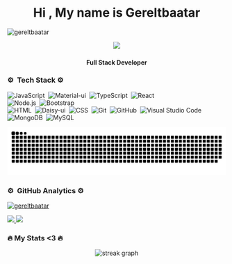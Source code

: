 

<div align="center">
<h1 align="center"> Hi , My name is Gereltbaatar </h1> 

<p align="left"> <img src="https://komarev.com/ghpvc/?username=gereltbaatar&label=Profile%20views&color=0e75b6&style=flat" alt="gereltbaatar" /> </p>
<div align="center"><a> <img height="auto" width="auto" src="https://img.freepik.com/free-photo/beautiful-office-space-cartoon-style_23-2151043353.jpg?t=st=1729142012~exp=1729145612~hmac=f35f415bba2c17d5c995c6bda9e74f6a9f4f1c633def3277606762a74a58ea4f&w=2000" /></a></div>

<h4 align="center">Full Stack Developer</h4>
</div>


### ⚙️ &nbsp;Tech Stack ⚙️


![JavaScript](https://img.shields.io/badge/-JavaScript-05122A?style=flat&logo=javascript)&nbsp;
![Material-ui](https://img.shields.io/badge/Material--UI-0081CB?style=flat&logo=material-ui&logoColor=white)&nbsp;
![TypeScript](https://img.shields.io/badge/TypeScript-007ACC?style=flat&logo=typescript&logoColor=white)&nbsp;
![React](https://img.shields.io/badge/-React-05122A?style=flat&logo=react)\
![Node.js](https://img.shields.io/badge/-Node.js-05122A?style=flat&logo=node.js)&nbsp;
![Bootstrap](https://img.shields.io/badge/-Bootstrap-05122A?style=flat&logo=bootstrap&logoColor=563D7C)\
![HTML](https://img.shields.io/badge/-HTML-05122A?style=flat&logo=HTML5)&nbsp;
![Daisy-ui](https://img.shields.io/badge/Daisy--UI-8A2BE2?style=flat&logo=daisy-ui&logoColor=white)&nbsp;
![CSS](https://img.shields.io/badge/-CSS-05122A?style=flat&logo=CSS3&logoColor=1572B6)&nbsp;
![Git](https://img.shields.io/badge/-Git-05122A?style=flat&logo=git)&nbsp;
![GitHub](https://img.shields.io/badge/-GitHub-05122A?style=flat&logo=github)&nbsp;
![Visual Studio Code](https://img.shields.io/badge/-Visual%20Studio%20Code-05122A?style=flat&logo=visual-studio-code&logoColor=007ACC)&nbsp;
![MongoDB](https://img.shields.io/badge/MongoDB-%234ea94b.svg?style=flat&logo=mongodb&logoColor=white)&nbsp;
![MySQL](https://img.shields.io/badge/mysql-%2300f.svg?style=flat&logo=mysql&logoColor=white)&nbsp;



<div align="center">
  <a href="https://github.com/gereltbaatar">
  <img  src="https://raw.githubusercontent.com/Platane/snk/output/github-contribution-grid-snake.svg"
       alt="snake" /></a>
</div>

### ⚙️ &nbsp;GitHub Analytics ⚙️


<p align="center">
 <p align="left"> <a href="https://github.com/ryo-ma/github-profile-trophy"><img src="https://github-profile-trophy.vercel.app/?username=gereltbaatar" alt="gereltbaatar" /></a> </p>
<a href="https://github.com/gereltbaatar">
  <img height="180em" src="https://github-readme-stats-eight-theta.vercel.app/api?username=gereltbaatar&show_icons=true&theme=algolia&include_all_commits=true&count_private=true"/>
  <img height="180em" src="https://github-readme-stats-eight-theta.vercel.app/api/top-langs/?username=gereltbaatar&layout=compact&langs_count=8&theme=algolia"/>
</a>
</p>
<h3 align="left">🔥 My Stats <3 🔥</h3>
<div align="center">
  <img src="https://streak-stats.demolab.com?user=gereltbaatar&locale=en&mode=daily&theme=dark&hide_border=false&border_radius=5&order=3" height="220" alt="streak graph"  />
</div>


